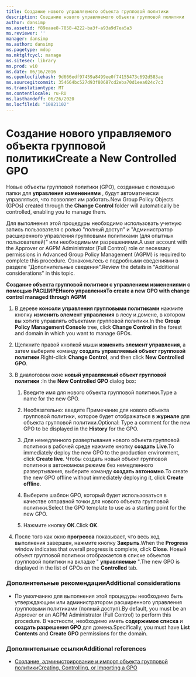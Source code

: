 ```yaml
---
title: Создание нового управляемого объекта групповой политики
description: Создание нового управляемого объекта групповой политики
author: dansimp
ms.assetid: f89eaae8-7858-4222-ba3f-a93a9d7ea5a3
ms.reviewer: ''
manager: dansimp
ms.author: dansimp
ms.pagetype: mdop
ms.mktglfcycl: manage
ms.sitesec: library
ms.prod: w10
ms.date: 06/16/2016
ms.openlocfilehash: 9d666edf97459a8499ee0f74155473c692d583ae
ms.sourcegitcommit: 354664bc527d93f80687cd2eba70d1eea024c7c3
ms.translationtype: MT
ms.contentlocale: ru-RU
ms.lasthandoff: 06/26/2020
ms.locfileid: "10821102"
---
```

# <span data-ttu-id="256a3-103">Создание нового управляемого объекта групповой политики</span><span class="sxs-lookup"><span data-stu-id="256a3-103">Create a New Controlled GPO</span></span>


<span data-ttu-id="256a3-104">Новые объекты групповой политики (GPO), созданные с помощью папки для **управления изменениями** , будут автоматически управляться, что позволяет им работать.</span><span class="sxs-lookup"><span data-stu-id="256a3-104">New Group Policy Objects (GPOs) created through the **Change Control** folder will automatically be controlled, enabling you to manage them.</span></span>

<span data-ttu-id="256a3-105">Для выполнения этой процедуры необходимо использовать учетную запись пользователя с ролью "полный доступ" и "Администратор расширенного управления групповыми политиками (для опытных пользователей)" или необходимыми разрешениями.</span><span class="sxs-lookup"><span data-stu-id="256a3-105">A user account with the Approver or AGPM Administrator (Full Control) role or necessary permissions in Advanced Group Policy Management (AGPM) is required to complete this procedure.</span></span> <span data-ttu-id="256a3-106">Ознакомьтесь с подробными сведениями в разделе "Дополнительные сведения".</span><span class="sxs-lookup"><span data-stu-id="256a3-106">Review the details in "Additional considerations" in this topic.</span></span>

**<span data-ttu-id="256a3-107">Создание объекта групповой политики с управлением изменениями с помощью РАСШИРЕНного управления</span><span class="sxs-lookup"><span data-stu-id="256a3-107">To create a new GPO with change control managed through AGPM</span></span>**

1.  <span data-ttu-id="256a3-108">В дереве **консоли управления групповыми политиками** нажмите кнопку **изменить элемент управления** в лесу и домене, в котором вы хотите управлять объектами групповой политики.</span><span class="sxs-lookup"><span data-stu-id="256a3-108">In the **Group Policy Management Console** tree, click **Change Control** in the forest and domain in which you want to manage GPOs.</span></span>

2.  <span data-ttu-id="256a3-109">Щелкните правой кнопкой мыши **изменить элемент управления**, а затем выберите команду **создать управляемый объект групповой политики**.</span><span class="sxs-lookup"><span data-stu-id="256a3-109">Right-click **Change Control**, and then click **New Controlled GPO**.</span></span>

3.  <span data-ttu-id="256a3-110">В диалоговом окне **новый управляемый объект групповой политики** :</span><span class="sxs-lookup"><span data-stu-id="256a3-110">In the **New Controlled GPO** dialog box:</span></span>

    1.  <span data-ttu-id="256a3-111">Введите имя для нового объекта групповой политики.</span><span class="sxs-lookup"><span data-stu-id="256a3-111">Type a name for the new GPO.</span></span>

    2.  <span data-ttu-id="256a3-112">Необязательно: введите Примечание для нового объекта групповой политики, которое будет отображаться в **журнале** для объекта групповой политики.</span><span class="sxs-lookup"><span data-stu-id="256a3-112">Optional: Type a comment for the new GPO to be displayed in the **History** for the GPO.</span></span>

    3.  <span data-ttu-id="256a3-113">Для немедленного развертывания нового объекта групповой политики в рабочей среде нажмите кнопку **создать Live**.</span><span class="sxs-lookup"><span data-stu-id="256a3-113">To immediately deploy the new GPO to the production environment, click **Create live**.</span></span> <span data-ttu-id="256a3-114">Чтобы создать новый объект групповой политики в автономном режиме без немедленного развертывания, выберите команду **создать автономно**.</span><span class="sxs-lookup"><span data-stu-id="256a3-114">To create the new GPO offline without immediately deploying it, click **Create offline**.</span></span>

    4.  <span data-ttu-id="256a3-115">Выберите шаблон GPO, который будет использоваться в качестве отправной точки для нового объекта групповой политики.</span><span class="sxs-lookup"><span data-stu-id="256a3-115">Select the GPO template to use as a starting point for the new GPO.</span></span>

    5.  <span data-ttu-id="256a3-116">Нажмите кнопку **ОК**.</span><span class="sxs-lookup"><span data-stu-id="256a3-116">Click **OK**.</span></span>

4.  <span data-ttu-id="256a3-117">После того как окно **прогресса** показывает, что весь ход выполнения завершен, нажмите кнопку **Закрыть**.</span><span class="sxs-lookup"><span data-stu-id="256a3-117">When the **Progress** window indicates that overall progress is complete, click **Close**.</span></span> <span data-ttu-id="256a3-118">Новый объект групповой политики отображается в списке объектов групповой политики на вкладке " **управляемые** ".</span><span class="sxs-lookup"><span data-stu-id="256a3-118">The new GPO is displayed in the list of GPOs on the **Controlled** tab.</span></span>

### <span data-ttu-id="256a3-119">Дополнительные рекомендации</span><span class="sxs-lookup"><span data-stu-id="256a3-119">Additional considerations</span></span>

-   <span data-ttu-id="256a3-120">По умолчанию для выполнения этой процедуры необходимо быть утверждающим или администратором расширенного управления групповыми политиками (полный доступ).</span><span class="sxs-lookup"><span data-stu-id="256a3-120">By default, you must be an Approver or an AGPM Administrator (Full Control) to perform this procedure.</span></span> <span data-ttu-id="256a3-121">В частности, необходимо иметь **содержимое списка** и **создать разрешения GPO** для домена.</span><span class="sxs-lookup"><span data-stu-id="256a3-121">Specifically, you must have **List Contents** and **Create GPO** permissions for the domain.</span></span>

### <span data-ttu-id="256a3-122">Дополнительные ссылки</span><span class="sxs-lookup"><span data-stu-id="256a3-122">Additional references</span></span>

-   [<span data-ttu-id="256a3-123">Создание, администрирование и импорт объекта групповой политики</span><span class="sxs-lookup"><span data-stu-id="256a3-123">Creating, Controlling, or Importing a GPO</span></span>](creating-controlling-or-importing-a-gpo-editor-agpm30ops.md)

 

 





